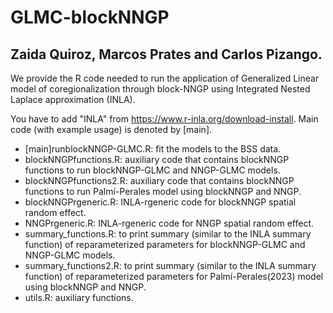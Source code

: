 # GLMC-blockNNGP 

## Zaida Quiroz, Marcos Prates and Carlos Pizango.

We provide the R code needed to run  the application of Generalized Linear model of coregionalization through block-NNGP using Integrated Nested Laplace approximation (INLA). 

You have to add "INLA"  from https://www.r-inla.org/download-install.  Main code (with example usage) is denoted by [main]. 


- [main]runblockNNGP-GLMC.R: fit the  models to the BSS data.
- blockNNGPfunctions.R: auxiliary code that contains blockNNGP functions to run blockNNGP-GLMC and NNGP-GLMC models. 
- blockNNGPfunctions2.R: auxiliary code that contains blockNNGP functions to run Palmí-Perales model using blockNNGP and NNGP. 
- blockNNGPrgeneric.R: INLA-rgeneric code for  blockNNGP spatial random effect.
- NNGPrgeneric.R: INLA-rgeneric code for  NNGP spatial random effect.
- summary_functions.R: to print summary (similar to the INLA summary function) of reparameterized parameters for blockNNGP-GLMC and NNGP-GLMC models.
- summary_functions2.R: to print summary (similar to the INLA summary function) of reparameterized parameters for Palmí-Perales(2023)  model  using blockNNGP and NNGP.
- utils.R: auxiliary functions.
